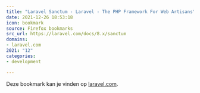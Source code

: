 ```yaml
---
title: "Laravel Sanctum - Laravel - The PHP Framework For Web Artisans"
date: 2021-12-26 18:53:18
icon: bookmark
source: Firefox bookmarks
src_url: https://laravel.com/docs/8.x/sanctum
domains:
- laravel.com
2021: "12"
categories:
- development

---
```

Deze bookmark kan je vinden op [laravel.com](https://laravel.com/docs/8.x/sanctum).
